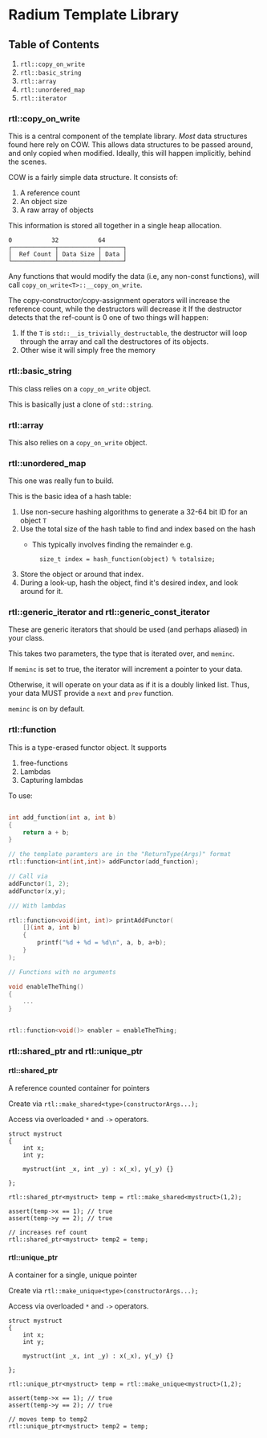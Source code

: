 ﻿# Radium Template Library

## Table of Contents
1. `rtl::copy_on_write`
2. `rtl::basic_string`
3. `rtl::array`
4. `rtl::unordered_map`
5. `rtl::iterator`


### rtl::copy_on_write

This is a central component of the template library. *Most* data structures found here rely on COW.
This allows data structures to be passed around, and only copied when modified. Ideally, this will happen implicitly, 
behind the scenes. 

COW is a fairly simple data structure. It consists of:
1. A reference count
2. An object size
3. A raw array of objects

This information is stored all together in a single heap allocation.
```
0           32           64    
┌────────────┬───────────┬──────┐
│  Ref Count │ Data Size │ Data │    
└────────────┴───────────┴──────┘
```

Any functions that would modify the data (i.e, any non-const functions), will call `copy_on_write<T>::__copy_on_write`.

The copy-constructor/copy-assignment operators will increase the reference count, while the destructors will decrease it
If the destructor detects that the ref-count is 0 one of two things will happen:
1. If the `T` is `std::__is_trivially_destructable`, the destructor will loop through the array and call the destructores of its objects.
1. Other wise it will simply free the memory


### rtl::basic_string

This class relies on a `copy_on_write` object.

This is basically just a clone of `std::string`.

### rtl::array

This also relies on a `copy_on_write` object.

### rtl::unordered_map

This one was really fun to build.

This is the basic idea of a hash table:
1. Use non-secure hashing algorithms to generate a 32-64 bit ID for an object `T`
2. Use the total size of the hash table to find and index based on the hash
	- This typically involves finding the remainder e.g. 

	        size_t index = hash_function(object) % totalsize;
3. Store the object or around that index.
4. During a look-up, hash the object, find it's desired index, and look around for it.


### rtl::generic_iterator and rtl::generic_const_iterator

These are generic iterators that should be used (and perhaps aliased) in your class.

This takes two parameters, the type that is iterated over, and `meminc`.

If `meminc` is set to true, the iterator will increment a pointer to your data.

Otherwise, it will operate on your data as if it is a doubly linked list. Thus, your data MUST provide a `next` and `prev` function.

`meminc` is on by default.

### rtl::function

This is a type-erased functor object.
It supports
1. free-functions
2. Lambdas
3. Capturing lambdas

To use:
```C++

int add_function(int a, int b)
{
	return a + b;
}

// the template paramters are in the "ReturnType(Args)" format
rtl::function<int(int,int)> addFunctor(add_function);

// Call via
addFunctor(1, 2);
addFunctor(x,y);

/// With lambdas

rtl::function<void(int, int)> printAddFunctor(
	[](int a, int b)
	{
		printf("%d + %d = %d\n", a, b, a+b);
	}
);

// Functions with no arguments

void enableTheThing()
{
	...
}


rtl::function<void()> enabler = enableTheThing;

```

### rtl::shared_ptr and rtl::unique_ptr

#### rtl::shared_ptr
A reference counted container for pointers

Create via `rtl::make_shared<type>(constructorArgs...);`

Access via overloaded `*` and `->` operators.

```
struct mystruct
{
	int x;
	int y;

	mystruct(int _x, int _y) : x(_x), y(_y) {}

};

rtl::shared_ptr<mystruct> temp = rtl::make_shared<mystruct>(1,2);

assert(temp->x == 1); // true
assert(temp->y == 2); // true

// increases ref count
rtl::shared_ptr<mystruct> temp2 = temp;

```

#### rtl::unique_ptr
A container for a single, unique pointer

Create via `rtl::make_unique<type>(constructorArgs...);`

Access via overloaded `*` and `->` operators.
```
struct mystruct
{
	int x;
	int y;

	mystruct(int _x, int _y) : x(_x), y(_y) {}

};

rtl::unique_ptr<mystruct> temp = rtl::make_unique<mystruct>(1,2);

assert(temp->x == 1); // true
assert(temp->y == 2); // true

// moves temp to temp2
rtl::unique_ptr<mystruct> temp2 = temp;

```